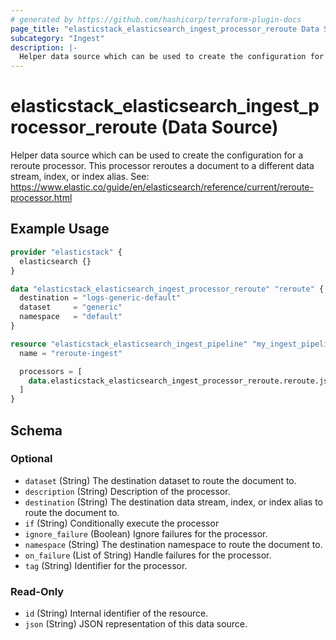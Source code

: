 ```yaml
---
# generated by https://github.com/hashicorp/terraform-plugin-docs
page_title: "elasticstack_elasticsearch_ingest_processor_reroute Data Source - terraform-provider-elasticstack"
subcategory: "Ingest"
description: |-
  Helper data source which can be used to create the configuration for a reroute processor. This processor reroutes a document to a different data stream, index, or index alias. See: https://www.elastic.co/guide/en/elasticsearch/reference/current/reroute-processor.html
---
```


# elasticstack_elasticsearch_ingest_processor_reroute (Data Source)

Helper data source which can be used to create the configuration for a reroute processor. This processor reroutes a document to a different data stream, index, or index alias. See: https://www.elastic.co/guide/en/elasticsearch/reference/current/reroute-processor.html

## Example Usage

```terraform
provider "elasticstack" {
  elasticsearch {}
}

data "elasticstack_elasticsearch_ingest_processor_reroute" "reroute" {
  destination = "logs-generic-default"
  dataset     = "generic"
  namespace   = "default"
}

resource "elasticstack_elasticsearch_ingest_pipeline" "my_ingest_pipeline" {
  name = "reroute-ingest"

  processors = [
    data.elasticstack_elasticsearch_ingest_processor_reroute.reroute.json
  ]
}
```

<!-- schema generated by tfplugindocs -->
## Schema

### Optional

- `dataset` (String) The destination dataset to route the document to.
- `description` (String) Description of the processor.
- `destination` (String) The destination data stream, index, or index alias to route the document to.
- `if` (String) Conditionally execute the processor
- `ignore_failure` (Boolean) Ignore failures for the processor.
- `namespace` (String) The destination namespace to route the document to.
- `on_failure` (List of String) Handle failures for the processor.
- `tag` (String) Identifier for the processor.

### Read-Only

- `id` (String) Internal identifier of the resource.
- `json` (String) JSON representation of this data source.
